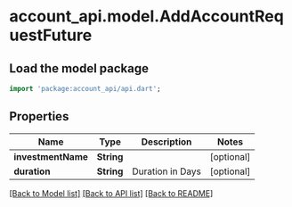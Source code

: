 # account_api.model.AddAccountRequestFuture

## Load the model package
```dart
import 'package:account_api/api.dart';
```

## Properties
Name | Type | Description | Notes
------------ | ------------- | ------------- | -------------
**investmentName** | **String** |  | [optional] 
**duration** | **String** | Duration in Days | [optional] 

[[Back to Model list]](../README.md#documentation-for-models) [[Back to API list]](../README.md#documentation-for-api-endpoints) [[Back to README]](../README.md)


